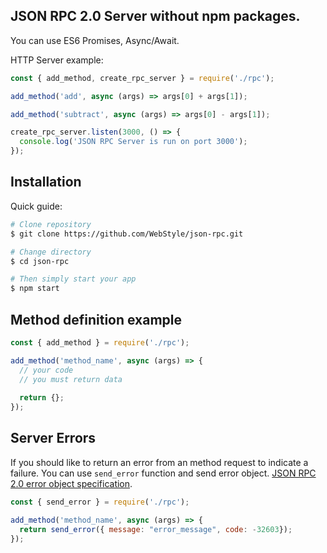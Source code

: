 **JSON RPC 2.0 Server without npm packages.**
--
You can use ES6 Promises, Async/Await.

HTTP Server example:
```js
const { add_method, create_rpc_server } = require('./rpc');

add_method('add', async (args) => args[0] + args[1]);

add_method('subtract', async (args) => args[0] - args[1]);

create_rpc_server.listen(3000, () => {
  console.log('JSON RPC Server is run on port 3000');
});
```
**Installation**
--
Quick guide:
```bash
# Clone repository
$ git clone https://github.com/WebStyle/json-rpc.git

# Change directory
$ cd json-rpc

# Then simply start your app
$ npm start
```


**Method definition example**
--
```js
const { add_method } = require('./rpc');

add_method('method_name', async (args) => {
  // your code 
  // you must return data
  
  return {};
});
```

**Server Errors**
--
If you should like to return an error from an method request to indicate a failure. You can use `send_error` function and send error object. [JSON RPC 2.0 error object specification](http://www.jsonrpc.org/specification#error_object). 
```js
const { send_error } = require('./rpc');

add_method('method_name', async (args) => {
  return send_error({ message: "error_message", code: -32603});
});
```